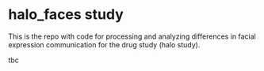 # halo_faces study

This is the repo with code for processing and analyzing differences in facial expression communication for the drug study (halo study).

tbc
 
